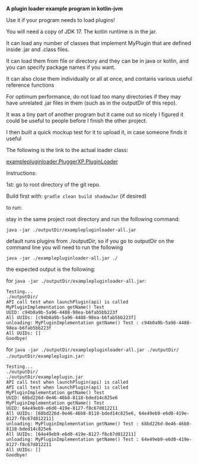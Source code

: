 **A plugin loader example program in kotlin-jvm**

Use it if your program needs to load plugins!

You will need a copy of JDK 17. The kotlin runtime is in the jar.

It can load any number of classes that implement MyPlugin that are defined inside .jar and .class files.

It can load them from file or directory and they can be in java or kotlin, and you can specify package names if you want.

It can also close them individually or all at once, and contains various useful reference functions

For optimum performance, do not load too many directories if they may have unrelated .jar files in them (such as in the outputDir of this repo).

It was a tiny part of another program but it came out so nicely I figured it could be useful to people before I finish the other project.

I then built a quick mockup test for it to upload it, in case someone finds it useful

The following is the link to the actual loader class:

[examplepluginloader.PluggerXP.PluginLoader](examplepluginloader/src/main/kotlin/examplepluginloader/PluggerXP/PluginLoader.kt)

Instructions:

1st: go to root directory of the git repo.

Build first with: ```gradle clean build shadowJar``` (if desired)

to run:

stay in the same project root directory and run the following command:

```java -jar ./outputDir/examplepluginloader-all.jar```

default runs plugins from ./outputDir, so if you go to outputDir on the command line you will need to run the following

```java -jar ./examplepluginloader-all.jar ./```

the expected output is the following:

for ```java -jar ./outputDir/examplepluginloader-all.jar```:
```
Testing...
./outputDir/
API call test when launchPlugin(api) is called
MyPluginImplementation getName() Test
UUID: c94b0a9b-5a96-4488-98ea-b6fab5bb223f
All UUIDs: [c94b0a9b-5a96-4488-98ea-b6fab5bb223f]
unloading: MyPluginImplementation getName() Test : c94b0a9b-5a96-4488-98ea-b6fab5bb223f
All UUIDs: []
Goodbye!
```

for ```java -jar ./outputDir/examplepluginloader-all.jar ./outputDir/ ./outputDir/exampleplugin.jar```:
```
Testing...
./outputDir/
./outputDir/exampleplugin.jar
API call test when launchPlugin(api) is called
API call test when launchPlugin(api) is called
MyPluginImplementation getName() Test
UUID: 68bd226d-0e46-46b8-8118-bded14c825e6
MyPluginImplementation getName() Test
UUID: 64e49eb9-e6d0-419e-8127-f8c67d812211
All UUIDs: [68bd226d-0e46-46b8-8118-bded14c825e6, 64e49eb9-e6d0-419e-8127-f8c67d812211]
unloading: MyPluginImplementation getName() Test : 68bd226d-0e46-46b8-8118-bded14c825e6
All UUIDs: [64e49eb9-e6d0-419e-8127-f8c67d812211]
unloading: MyPluginImplementation getName() Test : 64e49eb9-e6d0-419e-8127-f8c67d812211
All UUIDs: []
Goodbye!
```